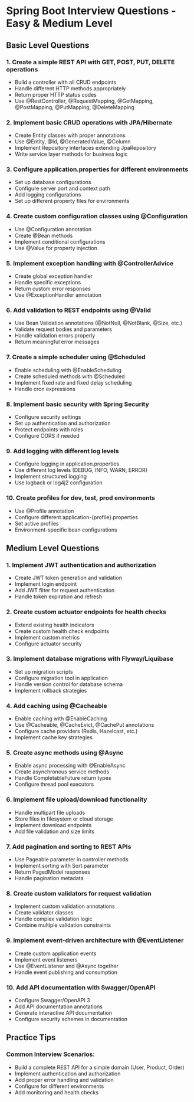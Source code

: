 # Spring Boot Interview Questions - Easy & Medium Level

## Basic Level Questions

### 1. Create a simple REST API with GET, POST, PUT, DELETE operations
- Build a controller with all CRUD endpoints
- Handle different HTTP methods appropriately
- Return proper HTTP status codes
- Use @RestController, @RequestMapping, @GetMapping, @PostMapping, @PutMapping, @DeleteMapping

### 2. Implement basic CRUD operations with JPA/Hibernate
- Create Entity classes with proper annotations
- Use @Entity, @Id, @GeneratedValue, @Column
- Implement Repository interfaces extending JpaRepository
- Write service layer methods for business logic

### 3. Configure application.properties for different environments
- Set up database configurations
- Configure server port and context path
- Add logging configurations
- Set up different property files for environments

### 4. Create custom configuration classes using @Configuration
- Use @Configuration annotation
- Create @Bean methods
- Implement conditional configurations
- Use @Value for property injection

### 5. Implement exception handling with @ControllerAdvice
- Create global exception handler
- Handle specific exceptions
- Return custom error responses
- Use @ExceptionHandler annotation

### 6. Add validation to REST endpoints using @Valid
- Use Bean Validation annotations (@NotNull, @NotBlank, @Size, etc.)
- Validate request bodies and parameters
- Handle validation errors properly
- Return meaningful error messages

### 7. Create a simple scheduler using @Scheduled
- Enable scheduling with @EnableScheduling
- Create scheduled methods with @Scheduled
- Implement fixed rate and fixed delay scheduling
- Handle cron expressions

### 8. Implement basic security with Spring Security
- Configure security settings
- Set up authentication and authorization
- Protect endpoints with roles
- Configure CORS if needed

### 9. Add logging with different log levels
- Configure logging in application.properties
- Use different log levels (DEBUG, INFO, WARN, ERROR)
- Implement structured logging
- Use logback or log4j2 configuration

### 10. Create profiles for dev, test, prod environments
- Use @Profile annotation
- Configure different application-{profile}.properties
- Set active profiles
- Environment-specific bean configurations

## Medium Level Questions

### 1. Implement JWT authentication and authorization
- Create JWT token generation and validation
- Implement login endpoint
- Add JWT filter for request authentication
- Handle token expiration and refresh

### 2. Create custom actuator endpoints for health checks
- Extend existing health indicators
- Create custom health check endpoints
- Implement custom metrics
- Configure actuator security

### 3. Implement database migrations with Flyway/Liquibase
- Set up migration scripts
- Configure migration tool in application
- Handle version control for database schema
- Implement rollback strategies

### 4. Add caching using @Cacheable
- Enable caching with @EnableCaching
- Use @Cacheable, @CacheEvict, @CachePut annotations
- Configure cache providers (Redis, Hazelcast, etc.)
- Implement cache key strategies

### 5. Create async methods using @Async
- Enable async processing with @EnableAsync
- Create asynchronous service methods
- Handle CompletableFuture return types
- Configure thread pool executors

### 6. Implement file upload/download functionality
- Handle multipart file uploads
- Store files in filesystem or cloud storage
- Implement download endpoints
- Add file validation and size limits

### 7. Add pagination and sorting to REST APIs
- Use Pageable parameter in controller methods
- Implement sorting with Sort parameter
- Return PagedModel responses
- Handle pagination metadata

### 8. Create custom validators for request validation
- Implement custom validation annotations
- Create validator classes
- Handle complex validation logic
- Combine multiple validation constraints

### 9. Implement event-driven architecture with @EventListener
- Create custom application events
- Implement event listeners
- Use @EventListener and @Async together
- Handle event publishing and consumption

### 10. Add API documentation with Swagger/OpenAPI
- Configure Swagger/OpenAPI 3
- Add API documentation annotations
- Generate interactive API documentation
- Configure security schemes in documentation

## Practice Tips


### Common Interview Scenarios:
- Build a complete REST API for a simple domain (User, Product, Order)
- Implement authentication and authorization
- Add proper error handling and validation
- Configure for different environments
- Add monitoring and health checks
